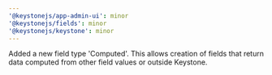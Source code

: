 ```yaml
---
'@keystonejs/app-admin-ui': minor
'@keystonejs/fields': minor
'@keystonejs/keystone': minor
---
```


Added a new field type 'Computed'. This allows creation of fields that return data computed from other field values or outside Keystone.
